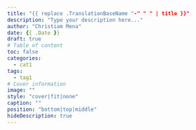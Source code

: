 ```yaml
---
title: "{{ replace .TranslationBaseName "-" " " | title }}"
description: "Type your description here..."
author: "Christiam Mena"
date: {{ .Date }}
draft: true
# Table of content
toc: false
categories:
  - cat1
tags:
  - tag1
# Cover information
image: ""
style: "cover|fit|none"
caption: ""
position: "bottom|top|middle"
hideDescription: true
---
```

